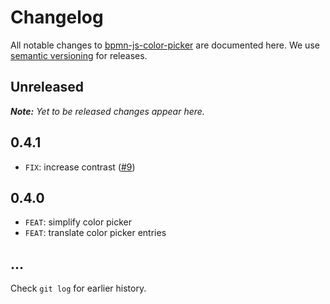 # Changelog

All notable changes to [bpmn-js-color-picker](https://github.com/bpmn-io/bpmn-js-color-picker) are documented here. We use [semantic versioning](http://semver.org/) for releases.

## Unreleased

___Note:__ Yet to be released changes appear here._

## 0.4.1

* `FIX`: increase contrast ([#9](https://github.com/bpmn-io/bpmn-js-color-picker/pull/9))

## 0.4.0

* `FEAT`: simplify color picker
* `FEAT`: translate color picker entries

## ...

Check `git log` for earlier history.
